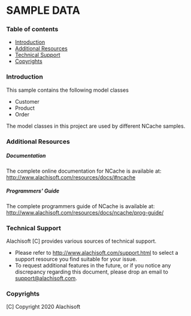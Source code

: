 # SAMPLE DATA

### Table of contents

* [Introduction](#introduction)
* [Additional Resources](#additional-resources)
* [Technical Support](#technical-support)
* [Copyrights](#copyrights)

### Introduction

This sample contains the following model classes
- Customer
- Product
- Order

The model classes in this project are used by different NCache samples.

### Additional Resources

##### Documentation
The complete online documentation for NCache is available at:
http://www.alachisoft.com/resources/docs/#ncache

##### Programmers' Guide
The complete programmers guide of NCache is available at:
http://www.alachisoft.com/resources/docs/ncache/prog-guide/

### Technical Support

Alachisoft [C] provides various sources of technical support. 

- Please refer to http://www.alachisoft.com/support.html to select a support resource you find suitable for your issue.
- To request additional features in the future, or if you notice any discrepancy regarding this document, please drop an email to [support@alachisoft.com](mailto:support@alachisoft.com).

### Copyrights

[C] Copyright 2020 Alachisoft 